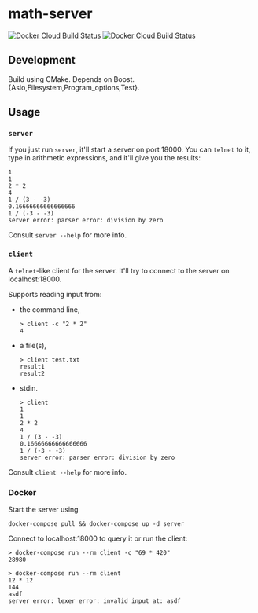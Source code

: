 math-server
===========

[![Docker Cloud Build Status](https://img.shields.io/docker/cloud/build/egortensin/math-server?label=Docker%2Fserver)](https://hub.docker.com/repository/docker/egortensin/math-server/builds)
[![Docker Cloud Build Status](https://img.shields.io/docker/cloud/build/egortensin/math-client?label=Docker%2Fclient)](https://hub.docker.com/repository/docker/egortensin/math-client/builds)

Development
-----------

Build using CMake.
Depends on Boost.{Asio,Filesystem,Program_options,Test}.

Usage
-----

### `server`

If you just run `server`, it'll start a server on port 18000.
You can `telnet` to it, type in arithmetic expressions, and it'll give you the
results:

    1
    1
    2 * 2
    4
    1 / (3 - -3)
    0.16666666666666666
    1 / (-3 - -3)
    server error: parser error: division by zero

Consult `server --help` for more info.

### `client`

A `telnet`-like client for the server.
It'll try to connect to the server on localhost:18000.

Supports reading input from:

* the command line,

      > client -c "2 * 2"
      4

* a file(s),

      > client test.txt
      result1
      result2

* stdin.

      > client
      1
      1
      2 * 2
      4
      1 / (3 - -3)
      0.16666666666666666
      1 / (-3 - -3)
      server error: parser error: division by zero

Consult `client --help` for more info.

### Docker

Start the server using

    docker-compose pull && docker-compose up -d server

Connect to localhost:18000 to query it or run the client:

    > docker-compose run --rm client -c "69 * 420"
    28980

    > docker-compose run --rm client
    12 * 12
    144
    asdf
    server error: lexer error: invalid input at: asdf
